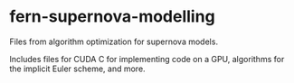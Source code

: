 # fern-supernova-modelling
Files from algorithm optimization for supernova models. 

Includes files for CUDA C for implementing code on a GPU, algorithms for the implicit Euler scheme, and more. 
